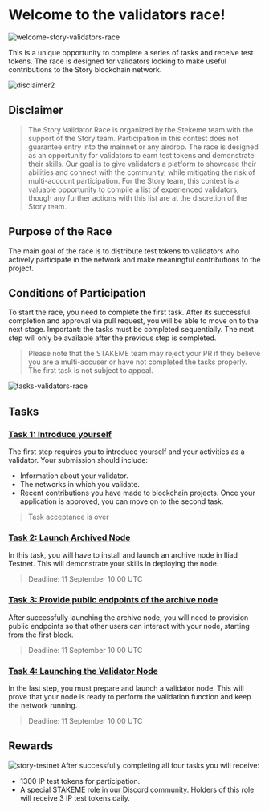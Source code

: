 # Welcome to the validators race!
![welcome-story-validators-race](https://github.com/user-attachments/assets/bc7e324f-b66b-493d-92ae-11ff30dbba30)

This is a unique opportunity to complete a series of tasks and receive test tokens. The race is designed for validators looking to make useful contributions to the Story blockchain network.

![disclaimer2](https://github.com/user-attachments/assets/d6e15067-d9d0-480b-a46e-df438d6a5ecc)
## Disclaimer
> The Story Validator Race is organized by the Stekeme team with the support of the Story team. Participation in this contest does not guarantee entry into the mainnet or any airdrop. The race is designed as an opportunity for validators to earn test tokens and demonstrate their skills. Our goal is to give validators a platform to showcase their abilities and connect with the community, while mitigating the risk of multi-account participation. For the Story team, this contest is a valuable opportunity to compile a list of experienced validators, though any further actions with this list are at the discretion of the Story team.


## Purpose of the Race

The main goal of the race is to distribute test tokens to validators who actively participate in the network and make meaningful contributions to the project.

## Conditions of Participation
To start the race, you need to complete the first task. After its successful completion and approval via pull request, you will be able to move on to the next stage. Important: the tasks must be completed sequentially. The next step will only be available after the previous step is completed.

> Please note that the STAKEME team may reject your PR if they believe you are a multi-accuser or have not completed the tasks properly. The first task is not subject to appeal.

![tasks-validators-race](https://github.com/user-attachments/assets/7b8ea004-e4df-4907-abcf-75b0521b3284)

## Tasks

### [Task 1: Introduce yourself](./tasks/task1/README.md)
The first step requires you to introduce yourself and your activities as a validator. Your submission should include:
- Information about your validator.
- The networks in which you validate.
- Recent contributions you have made to blockchain projects.
Once your application is approved, you can move on to the second task.
> Task acceptance is over

### [Task 2: Launch Archived Node](./tasks/task2/README.md)
In this task, you will have to install and launch an archive node in Iliad Testnet. This will demonstrate your skills in deploying the node.
> Deadline: 11 September 10:00 UTC

### [Task 3: Provide public endpoints of the archive node](./tasks/task3/README.md)
After successfully launching the archive node, you will need to provision public endpoints so that other users can interact with your node, starting from the first block.
> Deadline: 11 September 10:00 UTC

### [Task 4: Launching the Validator Node](./tasks/task4/README.md)
In the last step, you must prepare and launch a validator node. This will prove that your node is ready to perform the validation function and keep the network running.
> Deadline: 11 September 10:00 UTC

## Rewards
![story-testnet](https://github.com/user-attachments/assets/98aac9f0-ae10-4f51-8f97-60f9bf3ca8ba)
After successfully completing all four tasks you will receive:
- 1300 IP test tokens for participation.
- A special STAKEME role in our Discord community.
Holders of this role will receive 3 IP test tokens daily.

